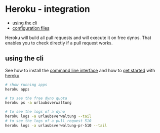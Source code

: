 # Heroku - integration
* [using the cli](#using-the-cli)
* [configuration files](#configuration-files)

Heroku will build all pull requests and will execute it on free dynos.
That enables you to check directly if a pull request works.

## using the cli

See how to install the [command line interface](https://devcenter.heroku.com/articles/heroku-cli) and
how to [get started](https://devcenter.heroku.com/articles/heroku-cli#getting-started) with 
[heroku](https://devcenter.heroku.com)

```bash
# show running apps
heroku apps

# to see the free dyno quota
heroku ps -a urlaubsverwaltung

# to see the logs of a dyno
heroku logs -a urlaubsverwaltung --tail
# to see the logs of a pull request 510
heroku logs -a urlaubsverwaltung-pr-510 --tail
```
